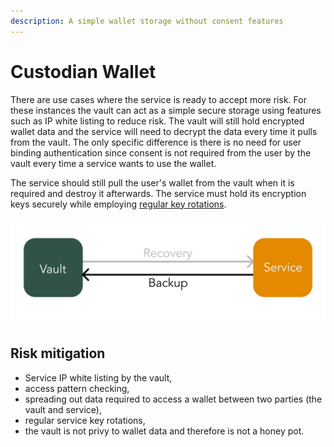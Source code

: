 ```yaml
---
description: A simple wallet storage without consent features
---
```


# Custodian Wallet

There are use cases where the service is ready to accept more risk. For these instances the vault can act as a simple secure storage using features such as IP white listing to reduce risk. The vault will still hold encrypted wallet data and the service will need to decrypt the data every time it pulls from the vault. The only specific difference is there is no need for user binding authentication since consent is not required from the user by the vault every time a service wants to use the wallet.

The service should still pull the user's wallet from the vault when it is required and destroy it afterwards. The service must hold its encryption keys securely while employing [regular key rotations](../general-information/faq.md#why-are-regular-key-rotations-of-a-services-keys-necessary).

![Simple wallet recovery](../.gitbook/assets/simple-wallet-recovery.png)

## Risk mitigation

* Service IP white listing by the vault,
* access pattern checking,
* spreading out data required to access a wallet between two parties \(the vault and service\),
* regular service key rotations,
* the vault is not privy to wallet data and therefore is not a honey pot.

